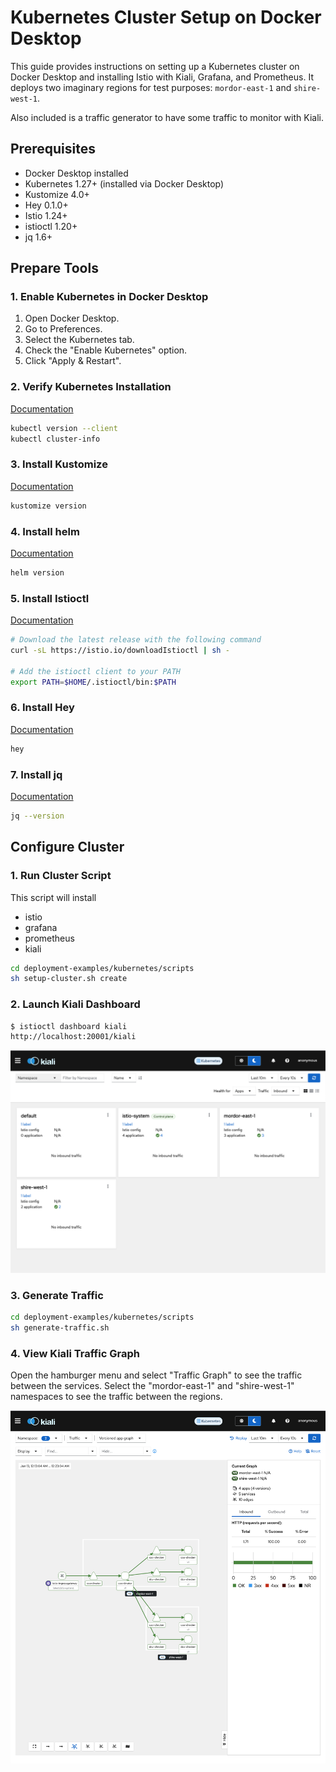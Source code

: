 # Kubernetes Cluster Setup on Docker Desktop

This guide provides instructions on setting up a Kubernetes cluster on Docker Desktop and installing Istio with Kiali, Grafana, and Prometheus.
It deploys two imaginary regions for test purposes: `mordor-east-1` and `shire-west-1`.

Also included is a traffic generator to have some traffic to monitor with Kiali.

## Prerequisites

- Docker Desktop installed
- Kubernetes 1.27+ (installed via Docker Desktop)
- Kustomize 4.0+
- Hey 0.1.0+
- Istio 1.24+
- istioctl 1.20+
- jq 1.6+

## Prepare Tools

### 1. Enable Kubernetes in Docker Desktop

1. Open Docker Desktop.
2. Go to Preferences.
3. Select the Kubernetes tab.
4. Check the "Enable Kubernetes" option.
5. Click "Apply & Restart".

### 2. Verify Kubernetes Installation

[Documentation](https://kubernetes.io/docs/tasks/tools/)

```sh
kubectl version --client
kubectl cluster-info
```

### 3. Install Kustomize

[Documentation](https://kubectl.docs.kubernetes.io/installation/kustomize/)

```sh
kustomize version
```

### 4. Install helm

[Documentation](https://helm.sh/docs/intro/install/)

```sh
helm version
```

### 5. Install Istioctl

[Documentation](https://istio.io/latest/docs/ops/diagnostic-tools/istioctl/#install-hahahugoshortcode939s2hbhb)

```sh
# Download the latest release with the following command
curl -sL https://istio.io/downloadIstioctl | sh -

# Add the istioctl client to your PATH
export PATH=$HOME/.istioctl/bin:$PATH
```

### 6. Install Hey

[Documentation](https://github.com/rakyll/hey?tab=readme-ov-file#installation)

```sh
hey
```

### 7. Install jq

[Documentation](https://jqlang.github.io/jq/download/)

```sh
jq --version
```

## Configure Cluster

### 1. Run Cluster Script

This script will install

- istio
- grafana
- prometheus
- kiali

```sh
cd deployment-examples/kubernetes/scripts
sh setup-cluster.sh create
```

### 2. Launch Kiali Dashboard


```sh
$ istioctl dashboard kiali
http://localhost:20001/kiali
```

![Kiali Dashboard](./images/kiali.png)

### 3. Generate Traffic

```sh
cd deployment-examples/kubernetes/scripts
sh generate-traffic.sh
```

### 4. View Kiali Traffic Graph

Open the hamburger menu and select "Traffic Graph" to see the traffic between the services. Select the "mordor-east-1" and "shire-west-1" namespaces to see the traffic between the regions.

![Kiali Traffic Graph](./images/kiali-traffic-graph.png)